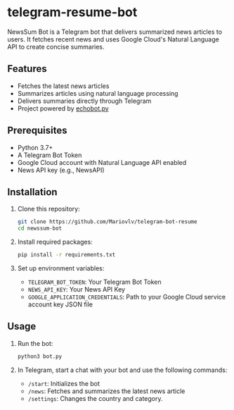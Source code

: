# telegram-resume-bot

NewsSum Bot is a Telegram bot that delivers summarized news articles to users. It fetches recent news and uses Google Cloud's Natural Language API to create concise summaries.

## Features

- Fetches the latest news articles
- Summarizes articles using natural language processing
- Delivers summaries directly through Telegram
- Project powered by [echobot.py](https://docs.python-telegram-bot.org/en/v21.3/examples.echobot.html)

## Prerequisites

- Python 3.7+
- A Telegram Bot Token
- Google Cloud account with Natural Language API enabled
- News API key (e.g., NewsAPI)

## Installation

1. Clone this repository:

   ```bash
   git clone https://github.com/Mariovlv/telegram-bot-resume
   cd newssum-bot
   ```

2. Install required packages:

   ```bash
   pip install -r requirements.txt
   ```

3. Set up environment variables:
   - `TELEGRAM_BOT_TOKEN`: Your Telegram Bot Token
   - `NEWS_API_KEY`: Your News API Key
   - `GOOGLE_APPLICATION_CREDENTIALS`: Path to your Google Cloud service account key JSON file

## Usage

1. Run the bot:

   ```bash
   python3 bot.py
   ```

2. In Telegram, start a chat with your bot and use the following commands:
   - `/start`: Initializes the bot
   - `/news`: Fetches and summarizes the latest news article
   - `/settings`: Changes the country and category.
